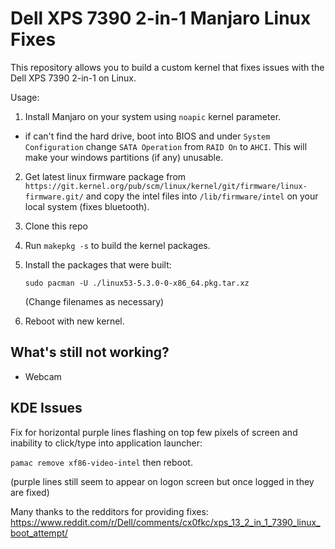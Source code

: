 # Dell XPS 7390 2-in-1 Manjaro Linux Fixes

This repository allows you to build a custom kernel that fixes issues with the Dell XPS 7390 2-in-1 on Linux.

Usage:
1. Install Manjaro on your system using ```noapic``` kernel parameter.
  - if can't find the hard drive, boot into BIOS and under `System Configuration` change `SATA Operation` from `RAID On` to `AHCI`. This will make your windows partitions (if any) unusable.

2. Get latest linux firmware package from 
```https://git.kernel.org/pub/scm/linux/kernel/git/firmware/linux-firmware.git/```
and copy the intel files into ```/lib/firmware/intel``` on your local system (fixes bluetooth).

3. Clone this repo

4. Run ```makepkg -s``` to build the kernel packages.

5. Install the packages that were built:

   ```sudo pacman -U ./linux53-5.3.0-0-x86_64.pkg.tar.xz```

   (Change filenames as necessary)

6. Reboot with new kernel.

## What's still not working?
- Webcam

## KDE Issues
Fix for horizontal purple lines flashing on top few pixels of screen and inability to click/type into application launcher:

```pamac remove xf86-video-intel``` then reboot.

(purple lines still seem to appear on logon screen but once logged in they are fixed)


Many thanks to the redditors for providing fixes:
https://www.reddit.com/r/Dell/comments/cx0fkc/xps_13_2_in_1_7390_linux_boot_attempt/
